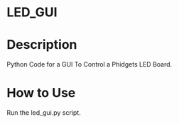 # LED_GUI

# Description
Python Code for a GUI To Control a Phidgets LED Board. 

# How to Use
Run the led_gui.py script.
